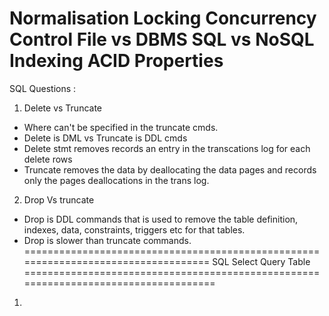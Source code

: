 Normalisation
Locking
Concurrency Control
File vs DBMS
SQL vs NoSQL
Indexing
ACID Properties
=============================================================================  
SQL Questions : 
1. Delete vs Truncate 
* Where can't be specified in the truncate cmds. 
* Delete is DML vs Truncate is DDL cmds  
* Delete stmt removes records an entry in the transcations log for each delete rows 
* Truncate removes the data by deallocating the data pages and records only the pages deallocations in the trans
log. 
2. Drop Vs truncate 
* Drop is DDL commands that is used to remove the table definition, indexes, data, constraints, triggers etc for that tables. 
* Drop is slower than truncate commands. 
=================================================================================== 
SQL Select Query Table 
==================================================================================== 
1. 